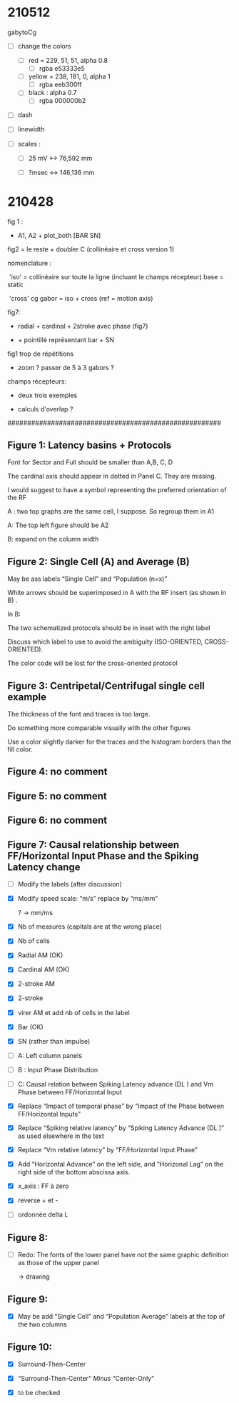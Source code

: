 # 210512

gabytoCg

- [ ] change the colors
  - [ ] red = 229, 51, 51, alpha 0.8
    - [ ] rgba  e53333e5
  - [ ] yellow = 238, 181, 0, alpha 1
    - [ ] rgba  eeb300ff
  - [ ] black : alpha 0.7
    - [ ] rgba 000000b2
  
- [ ] dash

- [ ] linewidth 

- [ ] scales : 

  - [ ] 25 mV <-> 76,592 mm

  - [ ] ?msec <-> 146,136 mm

    

 # 210428

fig 1 :

- A1, A2 + plot_both [BAR SN]



fig2 = le reste + doubler C (collinéaire et cross version 1)

nomenclature : 

​	'iso' = collinéaire sur toute la ligne (incluant le champs récepteur) base = static

​	'cross' cg gabor = iso + cross (ref = motion axis)



fig7:

- radial + cardinal  + 2stroke avec phase (fig7)

- \+ pointillé représentant bar + SN



fig1 trop de répétitions

- zoom ? passer de 5 à 3 gabors ?



champs récepteurs:

- deux trois exemples

- calculs d'overlap ?






######################################################

 

## Figure 1: Latency basins + Protocols

Font for Sector and Full should be smaller than A,B, C, D

The cardinal axis should appear in dotted in Panel C. They are missing.

I would suggest to have a symbol representing the preferred orientation of the RF

A : two top graphs are the same cell, I suppose. So regroup them in A1

A: The top left figure should be A2

B: expand on the column width

 

 

## Figure 2: Single Cell (A) and Average (B)

May be ass labels “Single Cell” and “Population (n=x)”

White arrows should be superimposed in A with the RF insert (as shown in B) .

In B:

The two schematized protocols should be in inset with the right label 

Discuss which label to use to avoid the ambiguity (ISO-ORIENTED, CROSS-ORIENTED).

The color code will be lost for the cross-oriented protocol

 

## Figure 3: Centripetal/Centrifugal single cell example

The thickness of the font and traces is too large.

Do something more comparable visually with the other figures

Use a color slightly darker for the traces and the histogram borders than the fill color.

 

## Figure 4: no comment

 

## Figure 5: no comment

 

## Figure 6: no comment

 

## Figure 7: Causal relationship between FF/Horizontal Input Phase and the Spiking Latency change

- [ ] Modify the labels (after discussion)

- [x] Modify speed scale: “m/s” replace by “ms/mm”

  ?  -> mm/ms

- [x] Nb of measures (capitals are at the wrong place)

- [x] Nb of cells

- [x] Radial AM (OK)

- [x] Cardinal AM (OK)

- [x] 2-stroke AM

- [x] 2-stroke

- [x] virer AM et add nb of cells in the label

- [x] Bar (OK)

- [x] SN (rather than impulse)

- [ ] A: Left column panels

- [ ] B : Input Phase Distribution

- [ ] C: Causal relation between Spiking Latency advance (DL ) and Vm Phase between FF/Horizontal Input

- [x] Replace “Impact of temporal phase” by “Impact of the Phase between FF/Horizontal Inputs”

- [x] Replace “Spiking relative latency” by “Spiking Latency Advance (DL )” as used elsewhere in the text

- [x] Replace “Vm relative latency” by “FF/Horizontal Input Phase”

- [x] Add “Horizontal Advance” on the left side, and “Horizonal Lag” on the right side of the bottom abscissa axis.

- [x] x_axis : FF à zero

- [x] reverse + et -

- [ ] ordonnée delta L

## Figure 8:

- [ ] Redo: The fonts of the lower panel have not the same graphic definition as those of the upper panel

  -> drawing

## Figure 9:

- [x] May be add “Single Cell” and “Population Average” labels at the top of the two columns

 

## Figure 10:

- [x] Surround-Then-Center
- [x] “Surround-Then-Center” *Minus* “Center-Only”
- [x] to be checked

 